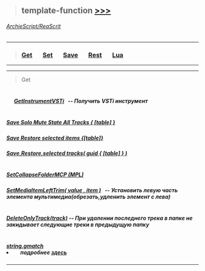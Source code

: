 >## template-function [>>>](https://github.com/ArchieScript/template-function/tree/master/template-function)
###### [ArchieScript/ReaScrit](https://github.com/ArchieScript/ReaScrit)
------------------------------------------------------------------------------------------------------------------
>###                                                                                                                                        [Get](https://github.com/ArchieScript/template-function/tree/master/template-function/Get)           &nbsp;&nbsp;&nbsp;&nbsp;&nbsp;      [Set](https://github.com/ArchieScript/template-function/tree/master/template-function/Set)           &nbsp;&nbsp;&nbsp;&nbsp;&nbsp;      [Save](https://github.com/ArchieScript/template-function/tree/master/template-function/Save)         &nbsp;&nbsp;&nbsp;&nbsp;&nbsp;      [Rest](https://github.com/ArchieScript/template-function/tree/master/template-function/Rest)         &nbsp;&nbsp;&nbsp;&nbsp;&nbsp;      [Lua](https://github.com/ArchieScript/template-function/tree/master/template-function/Lua)           &nbsp;&nbsp;&nbsp;&nbsp;&nbsp;                                                                                                                                                  
---   
- - - - - - - - - - - - - - - - - - - - - - - - - - - - - - - - - - - - - - - - - - - - - - - - - - - - - - - - 



>Get
#

##### &nbsp;&nbsp;&nbsp;&nbsp;&nbsp;                                                                                                           [GetInstrumentVSTi](https://github.com/ArchieScript/template-function/blob/master/template-function/Get/GetInstrumentVSTi.lua)                                       &nbsp;&nbsp;-- _Получить VSTi инструмент_


#
#


##### [Save Solo Mute State All Tracks { [table] }](https://github.com/ArchieScript/template-function/blob/master/template-function/Save/Save%20Solo%20Mute%20State%20All%20Tracks%20%7B%20%5B%20table%20%5D%20%7D.lua)

##### [Save Restore selected items   {[table]}](https://github.com/ArchieScript/template-function/blob/master/template-function/Save/Save%20Restore%20selected%20items%20%20%20%7B%5Btable%5D%7D.lua)

##### [Save,Restore,selected tracks( guid { [table] } )](https://github.com/ArchieScript/template-function/blob/master/template-function/Save/Save%20restore%20selected%20tracks%20%7B%5Btablep%5D%7D.lua)

#
#

##### [SetCollapseFolderMCP (MPL)](https://github.com/ArchieScript/template-function/blob/master/template-function/Set/SetCollapseFolderMCP%20(MPL).lua)

##### [SetMediaItemLeftTrim( value , item )](https://github.com/ArchieScript/template-function/blob/master/template-function/Set/SetMediaItemLeftTrim(value%2Citem).lua) &nbsp;&nbsp;--  _Установить левую часть элемента мультимедиа(обрезать,удленить элемент с лева)_

#
#

##### [DeleteOnlyTrack(track)](https://github.com/ArchieScript/template-function/blob/master/template-function/Rest/DeleteOnlyTrack(track).lua ) -- При удалении последнего трека в папке не закидывает следующие треки в предыдущую папку 

#
#

##### [string.gmatch](https://github.com/ArchieScript/template-function/blob/master/template-function/Lua/string.gmatchstring.gmatch.lua) <li> &nbsp;&nbsp;&nbsp;&nbsp; _подробнее [здесь](http://uopilot.tati.pro/index.php?title=String.gmatch_(Lua))_





---
